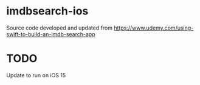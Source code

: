 # imdbsearch-ios
Source code developed and updated from https://www.udemy.com/using-swift-to-build-an-imdb-search-app

# TODO
Update to run on iOS 15
